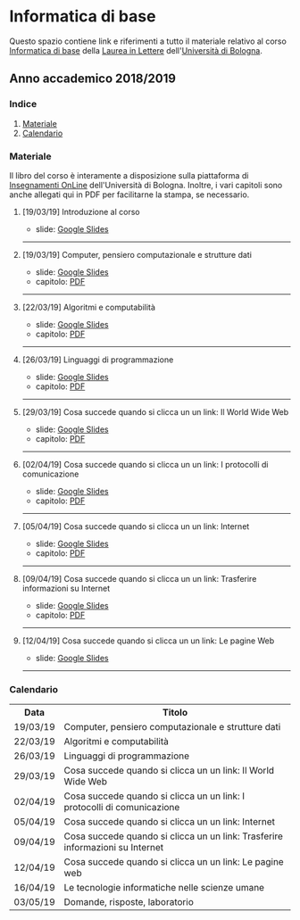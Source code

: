 # Informatica di base

Questo spazio contiene link e riferimenti a tutto il materiale relativo al corso [Informatica di base](https://www.unibo.it/it/didattica/insegnamenti/insegnamento/2018/394759) della [Laurea in Lettere](https://corsi.unibo.it/2cycle/DigitalHumanitiesKnowledge) dell'[Università di Bologna](http://www.unibo.it).

## Anno accademico 2018/2019

### Indice

1. [Materiale](#materiale)
2. [Calendario](#calendario)

### Materiale

Il libro del corso è interamente a disposizione sulla piattaforma di [Insegnamenti OnLine](https://iol.unibo.it) dell'Università di Bologna. Inoltre, i vari capitoli sono anche allegati qui in PDF per facilitarne la stampa, se necessario.

1. [19/03/19] Introduzione al corso
   * slide: [Google Slides](https://tinyurl.com/bi1819-00)
   <hr />
   
2. [19/03/19] Computer, pensiero computazionale e strutture dati 
   * slide: [Google Slides](https://tinyurl.com/bi1819-01)
   * capitolo: [PDF](https://basic-inf.github.io/2018-2019/chapters/01.pdf) 
   <hr />

3. [22/03/19] Algoritmi e computabilità 
   * slide: [Google Slides](https://tinyurl.com/bi1819-02)
   * capitolo: [PDF](https://basic-inf.github.io/2018-2019/chapters/02.pdf) 
   <hr />

4. [26/03/19] Linguaggi di programmazione 
   * slide: [Google Slides](https://tinyurl.com/bi1819-03)
   * capitolo: [PDF](https://basic-inf.github.io/2018-2019/chapters/03.pdf) 
   <hr />

5. [29/03/19] Cosa succede quando si clicca un un link: Il World Wide Web 
   * slide: [Google Slides](https://tinyurl.com/bi1819-04)
   * capitolo: [PDF](https://basic-inf.github.io/2018-2019/chapters/04.pdf) 
   <hr />

6. [02/04/19] Cosa succede quando si clicca un un link: I protocolli di comunicazione 
   * slide: [Google Slides](https://tinyurl.com/bi1819-05)
   * capitolo: [PDF](https://basic-inf.github.io/2018-2019/chapters/05.pdf) 
   <hr />

7. [05/04/19] Cosa succede quando si clicca un un link: Internet 
   * slide: [Google Slides](https://tinyurl.com/bi1819-06)
   * capitolo: [PDF](https://basic-inf.github.io/2018-2019/chapters/06.pdf) 
   <hr />

8. [09/04/19] Cosa succede quando si clicca un un link: Trasferire informazioni su Internet 
   * slide: [Google Slides](https://tinyurl.com/bi1819-07)
   * capitolo: [PDF](https://basic-inf.github.io/2018-2019/chapters/07.pdf) 
   <hr />

9. [12/04/19] Cosa succede quando si clicca un un link: Le pagine Web 
   * slide: [Google Slides](https://tinyurl.com/bi1819-08-1) 
   <hr />
   

### Calendario

<table>
    <tr><th>Data</th><th>Titolo</th></tr>
    <tr><td>19/03/19</td><td>Computer, pensiero computazionale e strutture dati</td></tr>
    <tr><td>22/03/19</td><td>Algoritmi e computabilità</td></tr>
    <tr><td>26/03/19</td><td>Linguaggi di programmazione</td></tr>
    <tr><td>29/03/19</td><td>Cosa succede quando si clicca un un link: Il World Wide Web</td></tr>
    <tr><td>02/04/19</td><td>Cosa succede quando si clicca un un link: I protocolli di comunicazione</td></tr>
    <tr><td>05/04/19</td><td>Cosa succede quando si clicca un un link: Internet</td></tr>
    <tr><td>09/04/19</td><td>Cosa succede quando si clicca un un link: Trasferire informazioni su Internet</td></tr>
    <tr><td>12/04/19</td><td>Cosa succede quando si clicca un un link: Le pagine web</td></tr>
    <tr><td>16/04/19</td><td>Le tecnologie informatiche nelle scienze umane</td></tr>
    <tr><td>03/05/19</td><td>Domande, risposte, laboratorio</td></tr>
</table>
